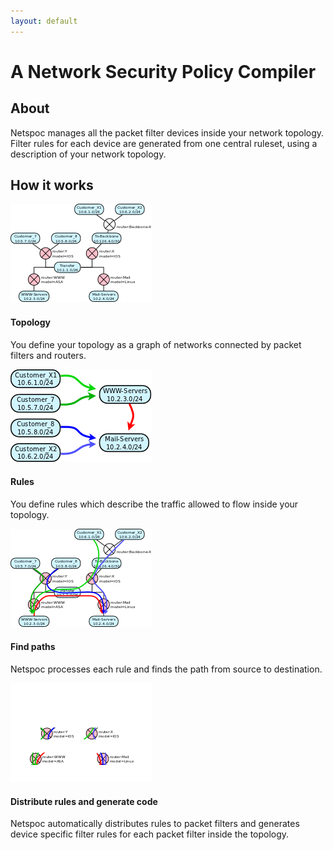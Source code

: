 ```yaml
---
layout: default
---
```


# A Network Security Policy Compiler

## About

Netspoc manages all the packet filter devices inside your
network topology.  Filter rules for each device are generated from one
central ruleset, using a description of your network topology.

## How it works

<div class="gallery">

<div class="list" markdown="1">
 <img src="intro-topo.png"/>

#### Topology

You define your topology as a graph of networks connected by packet
filters and routers.

</div>

<div class="list" markdown="1">
 <img src="intro-rules.png"/>

#### Rules

You define rules which describe the traffic allowed to flow inside
your topology.

</div>

<div class="list" markdown="1">
 <img src="intro-topo-with-rules.png"/>

#### Find paths

Netspoc processes each rule and finds the path from source 
to destination.

</div>

<div class="list" markdown="1">
 <img src="intro-topo-with-rules-covered.png"/>

#### Distribute rules and generate code

Netspoc automatically distributes rules to packet filters and
generates device specific filter rules for each packet filter inside
the topology.
</div>

</div>

